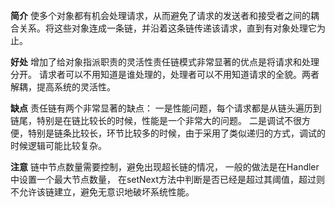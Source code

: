 **简介**
使多个对象都有机会处理请求，从而避免了请求的发送者和接受者之间的耦合关系。将这些对象连成一条链，并沿着这条链传递该请求，直到有对象处理它为止。

**好处**
增加了给对象指派职责的灵活性责任链模式非常显著的优点是将请求和处理分开。
请求者可以不用知道是谁处理的，处理者可以不用知道请求的全貌。两者解耦，提高系统的灵活性。

**缺点**
责任链有两个非常显著的缺点：
一是性能问题，每个请求都是从链头遍历到链尾，特别是在链比较长的时候，性能是一个非常大的问题。
二是调试不很方便，特别是链条比较长，环节比较多的时候，由于采用了类似递归的方式，调试的时候逻辑可能比较复杂。 

**注意**
链中节点数量需要控制，避免出现超长链的情况，
一般的做法是在Handler中设置一个最大节点数量，
在setNext方法中判断是否已经是超过其阈值，超过则不允许该链建立，避免无意识地破坏系统性能。
